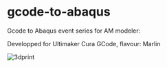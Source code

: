 # gcode-to-abaqus
Gcode to Abaqus event series for AM modeler:

Developped for Ultimaker Cura GCode, flavour: Marlin

![3dprint](https://user-images.githubusercontent.com/95075305/169854263-e193c61e-bfad-4bdb-b919-5171cd54055a.gif)
